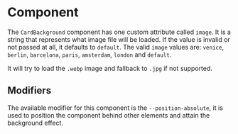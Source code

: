 # Component
The `CardBackground` component has one custom attribute called `image`. It is a string that represents what image file will be loaded. If the value is invalid or not passed at all, it defaults to `default`. The valid `image` values are: `venice`, `berlin`, `barcelona`, `paris`, `amsterdam`, `london` and `default`.

It will try to load the `.webp` image and fallback to `.jpg` if not supported.

## Modifiers
The available modifier for this component is the `--position-absolute`, it is used to position the component behind other elements and attain the background effect. 
